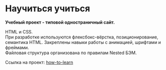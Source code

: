 # Научиться учиться

**Учебный проект - типовой одностраничный сайт.**

HTML и CSS.  
При разработке используются флексбокс-вёрстка, позиционирование, семантика HTML. Закреплены навыки работы с анимацией, шрифтами и фреймами.  
Файловая структура организована по правилам Nested БЭМ.

Ссылка на проект:
[how-to-learn]()
